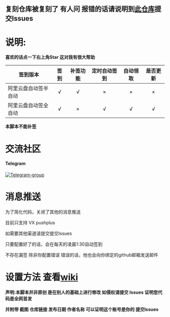 ## 复刻仓库被复刻了  有人问  报错的话请说明到[此仓库](https://github.com/fgr178707/aliyunpan-automation/issues/new/choose)提交Issues ##

# 说明:

**喜欢的话点一下右上角Star 这对我有很大帮助**

签到版本  | 签到 | 补签功能 | 定时自动签到|自动领取| 是否更新|
------------- | :---: | :---: | :---: | :---: | :---:
阿里云盘自动签半自动  | √ | √ | × | × | × |
阿里云盘自动签全自动  | √ | × | √ | √ | √ |

**本脚本不能补签**

# 交流社区 

#### Telegram
[![Telegram-group](https://img.shields.io/badge/Telegram-群组-blue)](https://t.me/+zTrZ4ekP4pljNjI9)

# 消息推送
为了简化代码，关闭了其他的消息推送

目前只支持 VX pushplus

如需要其他渠道请提交提交Issues

只要配置好了的话，会在每天的凌晨1:30自动签到

不存在漏签 除非你配置错误 错误的话，他也会向你绑定的github邮箱发送邮件

# 设置方法 查看[wiki](https://github.com/fgr178707/aliyunpan-automation/wiki)

**声明:本脚本并非原创 是在别人的基础上进行修改 如侵权请提交 Issues 证明您代码是全网首发**

**并附带 截图 仓库链接 发布日期 作者名称 可以证明这个账号是你的 提交Issues**
